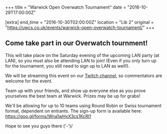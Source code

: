 +++
title = "Warwick Open Overwatch Tournament"
date = "2016-10-29T17:00:00Z"

[extra]
end_time = "2016-10-30T02:00:00Z"
location = "Lib 2"
original = "https://uwcs.co.uk/events/warwick-open-overwatch-tournament/"
+++

## Come take part in our Overwatch tournment!
This will take place on the Saturday evening of the upcoming LAN party (at LAN), so you must also be attending LAN to join\! (Even if you only turn up for the tournament, you still need to sign up to LAN as well\!).  

We will be streaming this event on our [Twitch channel](https://twitch.tv/uwcs), so commentators are welcome for the event.

Team up with your friends, and show up everyone else as you prove yourselves the best team at Warwick. Prizes may be up for grabs\!

We'll be allowing for up to 10 teams using Round Robin or Swiss tournament format, dependent on entrants. The sign-up form is available here: <https://goo.gl/forms/Wna1wHxX3cs1KcRl1>

Hope to see you guys there ('-')/

